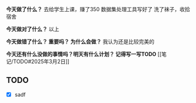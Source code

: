 **今天做了什么？**
去给学生上课，赚了350
数据集处理工具写好了
洗了袜子，收拾宿舍

**今天做对了什么？** 
以上

**今天做错了什么？ 重要吗？ 为什么会做？**
我认为还是比较完美的

**今天还有什么没做的事情吗？明天有什么计划？  记得写一写TODO**
[[笔记/TODO#2025年3月2日]]
## TODO
- [x] sadf
